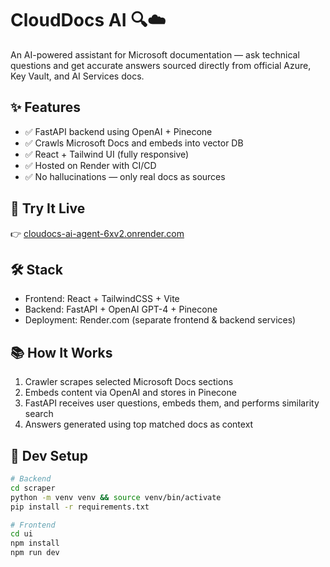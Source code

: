 # CloudDocs AI 🔍☁️

An AI-powered assistant for Microsoft documentation — ask technical questions and get accurate answers sourced directly from official Azure, Key Vault, and AI Services docs.

## ✨ Features

- ✅ FastAPI backend using OpenAI + Pinecone
- ✅ Crawls Microsoft Docs and embeds into vector DB
- ✅ React + Tailwind UI (fully responsive)
- ✅ Hosted on Render with CI/CD
- ✅ No hallucinations — only real docs as sources

## 🚀 Try It Live

👉 [cloudocs-ai-agent-6xv2.onrender.com](https://cloudocs-ai-agent-6xv2.onrender.com)

## 🛠 Stack

- Frontend: React + TailwindCSS + Vite
- Backend: FastAPI + OpenAI GPT-4 + Pinecone
- Deployment: Render.com (separate frontend & backend services)

## 📚 How It Works

1. Crawler scrapes selected Microsoft Docs sections
2. Embeds content via OpenAI and stores in Pinecone
3. FastAPI receives user questions, embeds them, and performs similarity search
4. Answers generated using top matched docs as context

## 🧪 Dev Setup

```bash
# Backend
cd scraper
python -m venv venv && source venv/bin/activate
pip install -r requirements.txt

# Frontend
cd ui
npm install
npm run dev

